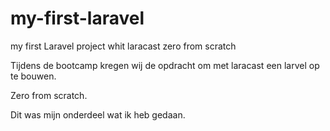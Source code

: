 # my-first-laravel

my first Laravel project whit laracast zero from scratch

Tijdens de bootcamp kregen wij de opdracht om met laracast een larvel op te bouwen.

Zero from scratch.

Dit was mijn onderdeel wat ik heb gedaan.

